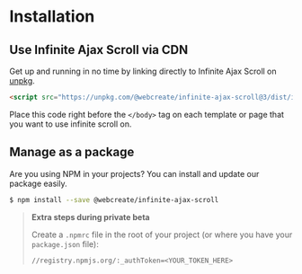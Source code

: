 Installation
============

## Use Infinite Ajax Scroll via CDN

Get up and running in no time by linking directly to Infinite Ajax Scroll on [unpkg](https://unpkg.com).

```html
<script src="https://unpkg.com/@webcreate/infinite-ajax-scroll@3/dist/infinite-ajax-scroll.min.js"></script>
```

Place this code right before the `</body>` tag on each template or page that you want to use infinite scroll on. 

## Manage as a package

Are you using NPM in your projects? You can install and update our package easily.

```bash
$ npm install --save @webcreate/infinite-ajax-scroll
```

> **Extra steps during private beta**
>
> Create a `.npmrc` file in the root of your project (or where you have your `package.json` file):
> 
> ```
> //registry.npmjs.org/:_authToken=<YOUR_TOKEN_HERE>
> ```
